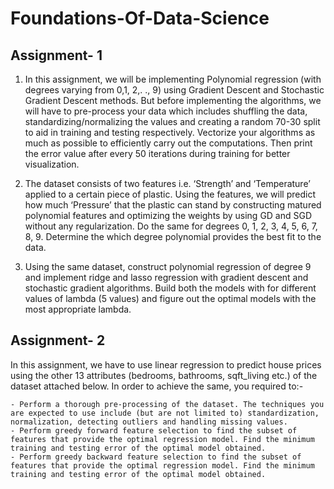 # Foundations-Of-Data-Science

## Assignment- 1 ##
1. In this assignment, we will be implementing Polynomial regression (with degrees varying from 0,1, 2,. ., 9) using Gradient Descent and Stochastic Gradient Descent methods. But before implementing the algorithms, we will have to pre-process your data which includes shuffling the data, standardizing/normalizing the values and creating a random 70-30 split to aid in training and testing respectively. Vectorize your algorithms as much as possible to efficiently carry out the computations. Then print the error value after every 50 iterations during training for better visualization.


2. The dataset consists of two features i.e. ‘Strength’ and ‘Temperature’ applied to a certain piece of plastic. Using the features, we will predict how much ‘Pressure’ that the plastic can stand by constructing matured polynomial features and optimizing the weights by using GD and SGD without any regularization. Do the same for degrees 0, 1, 2, 3, 4, 5, 6, 7, 8, 9. Determine the which degree polynomial provides the best fit to the data. 


3. Using the same dataset, construct polynomial regression of degree 9 and implement ridge and lasso regression with gradient descent and stochastic gradient algorithms. Build both the models with for different values of lambda (5 values) and figure out the optimal models with the most appropriate lambda.
	
## Assignment- 2 ##
In this assignment, we have to use linear regression to predict house prices using the other 13 attributes (bedrooms, bathrooms, sqft_living etc.) of the dataset attached below. In order to achieve the same, you required to:-


	- Perform a thorough pre-processing of the dataset. The techniques you are expected to use include (but are not limited to) standardization, normalization, detecting outliers and handling missing values.
	- Perform greedy forward feature selection to find the subset of features that provide the optimal regression model. Find the minimum training and testing error of the optimal model obtained.
	- Perform greedy backward feature selection to find the subset of features that provide the optimal regression model. Find the minimum training and testing error of the optimal model obtained.
